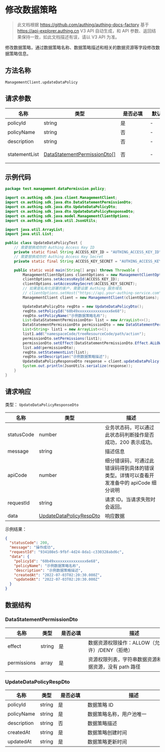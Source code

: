 # 修改数据策略

<!--
  警告⚠️：
  不要直接修改该文档，
  https://github.com/Authing/authing-docs-factory
  使用该项目进行生成
-->

<LastUpdated />

> 此文档根据 https://github.com/authing/authing-docs-factory 基于 https://api-explorer.authing.cn V3 API 自动生成，和 API 参数、返回结果保持一致，如此文档描述有误，请以 V3 API 为准。

修改数据策略，通过数据策略名称、数据策略描述和相关的数据资源等字段修改数据策略信息。

## 方法名称

`ManagementClient.updateDataPolicy`

## 请求参数

| 名称 | 类型 | <div style="width:80px">是否必填</div> | <div style="width:60px">默认值</div> | <div style="width:300px">描述</div> | <div style="width:200px">示例值</div> |
| ---- | ---- | ---- | ---- | ---- | ---- |
| policyId | string | 是 | - | 数据策略 ID  | `60b49xxxxxxxxxxxxxxx6e68` |
| policyName | string | 否 | - | 数据策略名称，用户池唯一  | `示例数据策略名称` |
| description | string | 否 | - | 数据策略描述  | `示例数据策略描述` |
| statementList | <a href="#DataStatementPermissionDto">DataStatementPermissionDto[]</a> | 否 | - | 数据权限列表，每个策略下所有的数据权限 数组长度限制：5。 |  |




## 示例代码

```java
package test.management.dataPermission.policy;

import cn.authing.sdk.java.client.ManagementClient;
import cn.authing.sdk.java.dto.DataStatementPermissionDto;
import cn.authing.sdk.java.dto.UpdateDataPolicyDto;
import cn.authing.sdk.java.dto.UpdateDataPolicyResponseDto;
import cn.authing.sdk.java.model.ManagementClientOptions;
import cn.authing.sdk.java.util.JsonUtils;

import java.util.ArrayList;
import java.util.List;

public class UpdateDataPolicyTest {
    // 需要替换成你的 Authing Access Key ID
    private static final String ACCESS_KEY_ID = "AUTHING_ACCESS_KEY_ID";
    // 需要替换成你的 Authing Access Key Secret
    private static final String ACCESS_KEY_SECRET = "AUTHING_ACCESS_KEY_SECRET";

    public static void main(String[] args) throws Throwable {
        ManagementClientOptions clientOptions = new ManagementClientOptions();
        clientOptions.setAccessKeyId(ACCESS_KEY_ID);
        clientOptions.setAccessKeySecret(ACCESS_KEY_SECRET);
        // 如果是私有化部署的客户，需要设置 Authing 服务域名
        // clientOptions.setHost("https://api.your-authing-service.com");
        ManagementClient client = new ManagementClient(clientOptions);

        UpdateDataPolicyDto reqDto = new UpdateDataPolicyDto();
        reqDto.setPolicyId("60b49xxxxxxxxxxxxxxx6e68");
        reqDto.setPolicyName("示例数据策略名称");
        List<DataStatementPermissionDto> list = new ArrayList<>();
        DataStatementPermissionDto permissionDto = new DataStatementPermissionDto();
        List<String> list1 = new ArrayList<>();
        list1.add("namespaceCode/treeResourceCode/path/action");
        permissionDto.setPermissions(list1);
        permissionDto.setEffect(DataStatementPermissionDto.Effect.ALLOW);
        list.add(permissionDto);
        reqDto.setStatementList(list);
        reqDto.setDescription("示例数据策略描述");
        UpdateDataPolicyResponseDto response = client.updateDataPolicy(reqDto);
        System.out.println(JsonUtils.serialize(response));
    }
}

```




## 请求响应

类型： `UpdateDataPolicyResponseDto`

| 名称 | 类型 | 描述 |
| ---- | ---- | ---- |
| statusCode | number | 业务状态码，可以通过此状态码判断操作是否成功，200 表示成功。 |
| message | string | 描述信息 |
| apiCode | number | 细分错误码，可通过此错误码得到具体的错误类型。详情可以查看开发准备中的 apiCode 细分说明 |
| requestId | string | 请求 ID。当请求失败时会返回。 |
| data | <a href="#UpdateDataPolicyRespDto">UpdateDataPolicyRespDto</a> | 响应数据 |



示例结果：

```json
{
  "statusCode": 200,
  "message": "操作成功",
  "requestId": "934108e5-9fbf-4d24-8da1-c330328abd6c",
  "data": {
    "policyId": "60b49xxxxxxxxxxxxxxx6e68",
    "policyName": "示例数据策略名称",
    "description": "示例数据策略描述",
    "createdAt": "2022-07-03T02:20:30.000Z",
    "updatedAt": "2022-07-03T02:20:30.000Z"
  }
}
```

## 数据结构


### <a id="DataStatementPermissionDto"></a> DataStatementPermissionDto

| 名称 | 类型 | <div style="width:80px">是否必填</div> | <div style="width:300px">描述</div> | <div style="width:200px">示例值</div> |
| ---- |  ---- | ---- | ---- | ---- |
| effect | string | 是 | 数据资源权限操作：ALLOW（允许）/DENY（拒绝）   | DENY |
| permissions | array | 是 | 资源权限列表，字符串数据资源和数组数据资源，没有 path 路径   |  `["namespaceCode/stringResourceCode/action","namespaceCode/arrayResourceCode/action","namespaceCode/treeResourceCode/path/action"]` |


### <a id="UpdateDataPolicyRespDto"></a> UpdateDataPolicyRespDto

| 名称 | 类型 | <div style="width:80px">是否必填</div> | <div style="width:300px">描述</div> | <div style="width:200px">示例值</div> |
| ---- |  ---- | ---- | ---- | ---- |
| policyId | string | 是 | 数据策略 ID   |  `60b49xxxxxxxxxxxxxxx6e68` |
| policyName | string | 是 | 数据策略名称，用户池唯一   |  `示例数据策略名称` |
| description | string | 否 | 数据策略描述   |  `示例数据策略描述` |
| createdAt | string | 是 | 数据策略创建时间   |  `2022-07-03T02:20:30.000Z` |
| updatedAt | string | 是 | 数据策略更新时间   |  `2022-07-03T02:20:30.000Z` |


